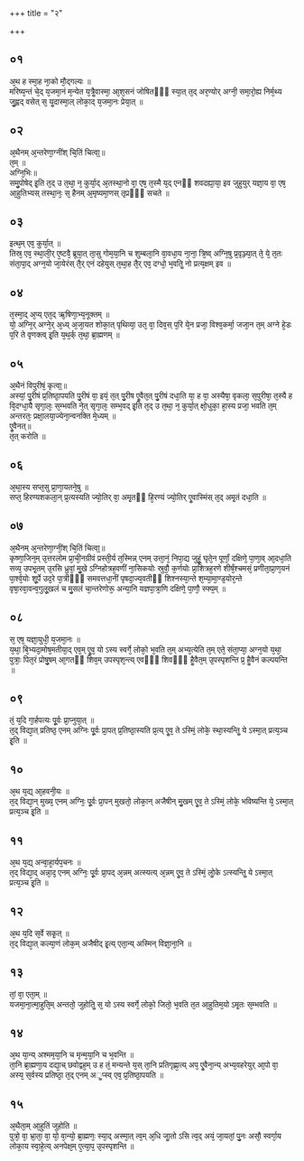 +++
title = "२"

+++
## ०१
अ᳘थ ह स्मा᳘ह ना᳘को मौ᳘द्गल्यः ॥  
मरिष्य᳘न्तं चे᳘द् य᳘जमा᳘नं म᳘न्येत य᳘त्रैॗवास्मा᳘ आ᳘श᳘सनं जोषितᳫं᳘ स्या᳘त् त᳘द् अर᳘ण्योर् अग्नी᳘ समा᳘रो᳘ह्य निर्म᳘थ्य जु᳘ह्वद् वसेत् स᳘ यॗदास्मा᳘ल् लोका᳘द् य᳘जमा᳘नः प्रेया᳘त् ॥  
## ०२
अ᳘थैनम् अ᳘न्तरेणा᳘ग्नींश् चि᳘तिं चित्वा᳟॥  
त᳘म् ॥  
अग्नि᳘भिः॥  
समु᳘पोषेद् इ᳘ति त᳘द् उ त᳘था᳘ न᳘ कुर्या᳘द् अ᳘तस्था᳘नो वा᳘ एष᳘ त᳘स्मै य᳘द् एनᳫं शवदह्या᳘या᳘ इव जुहुयुर् यज्ञा᳘य वा᳘ एष᳘ आ᳘हुतिभ्यस् तस्था᳘नः᳘ स᳘ हैनम् अ᳘मृष्यमा᳘णस् तृप्रᳫं᳘ सचते ॥  
## ०३
इत्थ᳘म् एव᳘ कुर्या᳘त् ॥  
तिस्र᳘ एव᳘ स्था᳘ली᳘र् ए᳘ष्टवै᳘ ब्रूया᳘त् ता᳘सु गोम᳘या᳘नि च शुम्बला᳘नि वा᳘वधा᳘य ना᳘ना᳘ त्रि᳘ष्व् अग्नि᳘षु प्र᳘वृञ्ज्या᳘त् ते᳘ ये᳘ त᳘तः संता᳘पा᳘द् अग्न᳘यो जा᳘येरंस् तै᳘र् एनं दहेयुस् त᳘था᳘ह तै᳘र् एव᳘ दग्धो᳘ भ᳘वतिॗ नो प्रत्य᳘क्षम् इव ॥  
## ०४
त᳘स्मा᳘द् अ᳘प्य् एत᳘द् ऋ᳘षिणा᳘भ्य᳘नूक्तम् ॥  
यो᳘ अग्नि᳘र् अग्ने᳘र् अ᳘ध्य् अ᳘जा᳘यत शोका᳘त् पृथिव्या᳘ उत᳘ वा᳘ दिव᳘स् प᳘रि ये᳘न प्रजा᳘ विश्व᳘कर्मा᳘ जजा᳘न त᳘म् अग्ने हे᳘डः प᳘रि ते वृणक्त्व् इ᳘ति य᳘थ᳘र्क् त᳘था᳘ ब्रा᳘ह्मणम् ॥  
## ०५
अ᳘थैनं विपुरीषं᳘ कृत्वा᳟॥  
अस्यां᳘ पु᳘रीषं प्र᳘तिष्ठा᳘पयति पु᳘रीषं वा᳘ इयं᳘ त᳘त् पु᳘रीष एॗवैत᳘त् पु᳘रीषं दधा᳘ति या᳘ ह वा᳘ अस्यैषा᳘ वृकला᳘ स᳘पुरीषा᳘ त᳘स्यै ह वि᳘दग्धा᳘यै सृगा᳘लः᳘ स᳘म्भवति ने᳘त् सृगा᳘लः᳘ सम्भ᳘वद् इ᳘ति त᳘द् उ त᳘था᳘ न᳘ कुर्या᳘त् क्षो᳘धुका᳘ हा᳘स्य प्रजा᳘ भवति त᳘म् अन्तरतः᳘ प्रक्षा᳘लया᳘ज्येना᳘न्वनक्ति मे᳘ध्यम् ॥  
एॗवैनत्॥  
त᳘त् करोति ॥  
## ०६
अ᳘था᳘स्य सप्त᳘सु प्रा᳘णा᳘यतने᳘षु ॥  
सप्त᳘ हिरण्यशकला᳘न् प्र᳘त्यस्यति ज्यो᳘तिर् वा᳘ अमृ᳘तᳫं हि᳘रण्यं ज्यो᳘तिर् एॗवास्मिंस् त᳘द् अमृ᳘तं दधा᳘ति ॥  
## ०७
अ᳘थैनम् अ᳘न्तरेणा᳘ग्नीं᳘श् चि᳘तिं चित्वा᳟॥  
कृष्णा᳘जिन᳘म् उ᳘त्तरलोम प्रा᳘ची᳘नग्रीवं प्रस्ती᳘र्य त᳘स्मिन्न् एनम् उत्ता᳘नं᳘ निपा᳘द्य जुहूं᳘ घृते᳘न पूर्णां᳘ दक्षिणे᳘ पा᳘णा᳘व् आ᳘दधा᳘ति सव्य᳘ उपभृ᳘तम् उ᳘रसि ध्रुवां᳘ मु᳘खे ऽग्निहोत्रह᳘वणीं ना᳘सिकयोः स्रुवौ᳘ क᳘र्णयोः प्रा᳘शित्रह᳘रणे शीर्षं᳘श्चमसं᳘ प्रणीता᳘प्रा᳘ण᳘यनं पा᳘र्श्व᳘योः शू᳘र्पे उद᳘रे पा᳘त्रीᳫं᳘ समवत्तधा᳘नीं पृषदा᳘ज्य᳘वतीᳫं शिश्नस्या᳘न्ते श᳘म्या᳘मा᳘ण्ड᳘योर᳘न्ते वृषा᳘रवा᳘वन्व᳘गुलू᳘खलं च मु᳘सलं चा᳘न्तरेणोरू᳘ अन्या᳘नि यज्ञपा᳘त्रा᳘णि दक्षिणे᳘ पा᳘णौ᳘ स्फ्य᳘म् ॥  
## ०८
स᳘ एष᳘ यज्ञा᳘युधी᳘ य᳘जमा᳘नः ॥  
य᳘था᳘ बि᳘भ्यदा᳘मोष᳘मतीया᳘द् एव᳘म् एॗव᳘ यो ऽस्य स्वर्गे᳘ लोको᳘ भ᳘वति त᳘म् अभ्य᳘त्येति त᳘म् एते᳘ संता᳘प्या᳘ अग्न᳘यो य᳘था᳘ पुत्राः᳘ पित᳘रं प्रोषु᳘षम् आ᳘गतᳫं शिव᳘म् उपस्पृश᳘न्त्य् एवᳫं᳘ शिवᳫं᳘ हैॗवैत᳘म् उ᳘पस्पृशन्ति प्र᳘ हैॗवैनं कल्पयन्ति ॥  
## ०९
तं᳘ य᳘दि गा᳘र्हपत्यः पू᳘र्वः प्रा᳘प्नुया᳘त् ॥  
त᳘द् विद्या᳘त् प्रतिष्ठ᳘ एनम् अग्निः पू᳘र्वः प्रा᳘पत् प्र᳘तिष्ठा᳘स्यति प्र᳘त्य् एॗव᳘ ते ऽस्मिं᳘ लोके᳘ स्था᳘स्यन्तिॗ ये ऽस्मा᳘त् प्रत्य᳘ञ्च इ᳘ति ॥  
## १०
अ᳘थ य᳘द्य् आ᳘हवनी᳘यः ॥  
त᳘द् विद्या᳘न् मुख्य᳘ एनम् अग्निः᳘ पू᳘र्वः प्रा᳘पन् मुखतो᳘ लोका᳘न् अजैषीन् मु᳘खम् एॗव᳘ ते ऽस्मिं᳘ लोके᳘ भविष्यन्ति ये᳘ ऽस्मा᳘त् प्रत्य᳘ञ्च इ᳘ति ॥  
## ११
अ᳘थ य᳘द्य् अन्वा᳘हा᳘र्यप᳘चनः ॥  
त᳘द् विद्या᳘द् अन्ना᳘द᳘ एनम् अग्निः᳘ पू᳘र्वः प्रा᳘पद् अ᳘न्नम् अत्स्यत्य् अ᳘न्नम् एॗव᳘ ते ऽस्मिं᳘ लोॗके ऽत्स्यन्तिॗ ये ऽस्मा᳘त् प्रत्य᳘ञ्च इ᳘ति ॥  
## १२
अ᳘थ य᳘दि स᳘र्वे सकृ᳘त् ॥  
त᳘द् विद्या᳘त् कल्या᳘णं लोक᳘म् अजैषीद् इ᳘त्य् एता᳘न्य् अस्मिन् विज्ञा᳘ना᳘नि ॥  
## १३
तां᳘ वा᳘ एता᳘म् ॥  
यजमा᳘ना᳘त्मा᳘हुति᳘म् अन्ततो᳘ जुहोतिॗ स᳘ यो ऽस्य स्वर्गे᳘ लोको᳘ जितो᳘ भ᳘वति त᳘त आ᳘हुतिम᳘यो ऽमृ᳘तः स᳘म्भवति ॥  
## १४
अ᳘थ या᳘न्य् अश्मम᳘या᳘नि च मृन्म᳘या᳘नि च भ᳘वन्ति ॥  
ता᳘नि ब्रा᳘ह्मणा᳘य दद्या᳘च् छवोद्वह᳘म् उ ह तं᳘ मन्यन्ते य᳘स् ता᳘नि प्रतिगृह्णा᳘त्य् अप᳘ एॗवैना᳘न्य् अभ्य᳘वहरेयुर् आ᳘पो वा᳘ अस्य᳘ स᳘र्वस्य प्रतिष्ठा᳘ त᳘द् एनम् अॗप्स्व् एव᳘ प्र᳘तिष्ठा᳘पयति ॥  
## १५
अ᳘थैता᳘म् आ᳘हुतिं जुहोति ॥  
पुत्रो᳘ वा᳘ भ्रा᳘ता᳘ वा᳘ यो᳘ वा᳘न्यो᳘ ब्रा᳘ह्मणः᳘ स्या᳘द् अस्मा᳘त् त्व᳘म् अ᳘धि जाॗतो ऽसि त्व᳘द् अयं᳘ जा᳘यतां᳘ पु᳘नः असौ᳘ स्वर्गा᳘य लोका᳘य स्वा᳘हे᳘त्य् अनपेक्ष᳘म् ए᳘त्या᳘प᳘ उ᳘पस्पृशन्ति ॥  